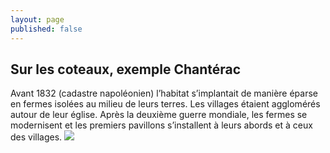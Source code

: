 ```yaml
---
layout: page
published: false
---
```


## Sur les coteaux, exemple Chantérac

Avant 1832 (cadastre napoléonien) l’habitat s’implantait de manière éparse en fermes isolées au milieu de leurs terres. Les villages étaient agglomérés autour de leur église.
Après la deuxième guerre mondiale, les fermes se modernisent et les premiers pavillons s’installent à leurs abords et à ceux des villages.
![](/data/images/1_histoire_POP2.jpg)